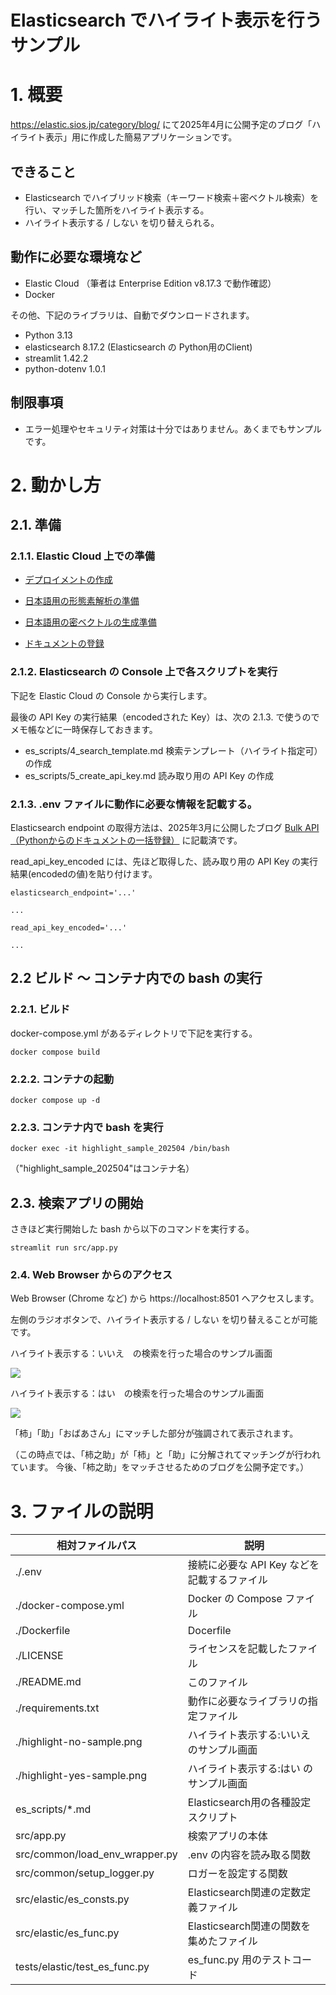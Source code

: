 # Elasticsearch でハイライト表示を行うサンプル

# 1. 概要

https://elastic.sios.jp/category/blog/ にて2025年4月に公開予定のブログ「ハイライト表示」用に作成した簡易アプリケーションです。

## できること

- Elasticsearch でハイブリッド検索（キーワード検索＋密ベクトル検索）を行い、マッチした箇所をハイライト表示する。
- ハイライト表示する / しない を切り替えられる。

## 動作に必要な環境など

- Elastic Cloud （筆者は Enterprise Edition v8.17.3 で動作確認）
- Docker

その他、下記のライブラリは、自動でダウンロードされます。

- Python 3.13
- elasticsearch 8.17.2 (Elasticsearch の Python用のClient)
- streamlit 1.42.2
- python-dotenv 1.0.1

## 制限事項

- エラー処理やセキュリティ対策は十分ではありません。あくまでもサンプルです。

# 2. 動かし方

## 2.1. 準備

### 2.1.1. Elastic Cloud 上での準備

- [デプロイメントの作成](https://elastic.sios.jp/blog/creating-deployment-on-elasticcloud/)

- [日本語用の形態素解析の準備](https://elastic.sios.jp/blog/creating-an-index-suitable-for-japanese/)

- [日本語用の密ベクトルの生成準備](https://elastic.sios.jp/blog/preparing-for-vector-search/)

- [ドキュメントの登録]()


### 2.1.2. Elasticsearch の Console 上で各スクリプトを実行

下記を Elastic Cloud の Console から実行します。

最後の API Key の実行結果（encodedされた Key）は、次の 2.1.3. で使うのでメモ帳などに一時保存しておきます。

- es_scripts/4_search_template.md 検索テンプレート（ハイライト指定可）の作成
- es_scripts/5_create_api_key.md 読み取り用の API Key の作成

### 2.1.3. .env ファイルに動作に必要な情報を記載する。

Elasticsearch endpoint の取得方法は、2025年3月に公開したブログ
 [Bulk API （Pythonからのドキュメントの一括登録）](https://elastic.sios.jp/blog/bulk-api-python/) に記載済です。

read_api_key_encoded には、先ほど取得した、読み取り用の API Key の実行結果(encodedの値)を貼り付けます。

```
elasticsearch_endpoint='...'

...

read_api_key_encoded='...'

...
```


## 2.2 ビルド ～ コンテナ内での bash の実行

### 2.2.1. ビルド

docker-compose.yml があるディレクトリで下記を実行する。

```docker compose build```

### 2.2.2. コンテナの起動

```docker compose up -d```

### 2.2.3. コンテナ内で bash を実行

```docker exec -it highlight_sample_202504 /bin/bash```

（"highlight_sample_202504"はコンテナ名）


## 2.3. 検索アプリの開始

さきほど実行開始した bash から以下のコマンドを実行する。

```
streamlit run src/app.py
```

### 2.4. Web Browser からのアクセス

Web Browser (Chrome など) から
https://localhost:8501
へアクセスします。

左側のラジオボタンで、ハイライト表示する / しない を切り替えることが可能です。

ハイライト表示する：いいえ　の検索を行った場合のサンプル画面

<img src="./highlight-no-sample.png">


ハイライト表示する：はい　の検索を行った場合のサンプル画面

<img src="./highlight-yes-sample.png">

「柿」「助」「おばあさん」にマッチした部分が強調されて表示されます。

（この時点では、「柿之助」が「柿」と「助」に分解されてマッチングが行われています。
今後、「柿之助」をマッチさせるためのブログを公開予定です。）

# 3. ファイルの説明

| 相対ファイルパス | 説明 |
|---|---|
| ./.env | 接続に必要な API Key などを記載するファイル |
| ./docker-compose.yml | Docker の Compose ファイル |
| ./Dockerfile | Docerfile |
| ./LICENSE | ライセンスを記載したファイル |
| ./README.md | このファイル |
| ./requirements.txt | 動作に必要なライブラリの指定ファイル |
| ./highlight-no-sample.png | ハイライト表示する:いいえ のサンプル画面 |
| ./highlight-yes-sample.png | ハイライト表示する:はい のサンプル画面 |
| es_scripts/*.md | Elasticsearch用の各種設定スクリプト |
| src/app.py | 検索アプリの本体 |
| src/common/load_env_wrapper.py | .env の内容を読み取る関数 |
| src/common/setup_logger.py | ロガーを設定する関数 |
| src/elastic/es_consts.py | Elasticsearch関連の定数定義ファイル |
| src/elastic/es_func.py | Elasticsearch関連の関数を集めたファイル |
| tests/elastic/test_es_func.py | es_func.py 用のテストコード |
